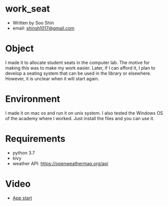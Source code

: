 # work_seat

- Written by Soo Shin
- email: shinsh1017@gmail.com

# Object
  I made it to allocate student seats in the computer lab. 
  The motive for making this was to make my work easier. 
  Later, if I can afford it, I plan to develop a seating system that can be used in the library or elsewhere.
  However, it is unclear when it will start again.
  
# Environment
  I made it on mac os and run it on unix system.
  I also tested the Windows OS of the academy where I worked.
  Just install the files and you can use it.
  
# Requirements

- python 3.7
- kivy
- weather API: https://openweathermap.org/api

# Video

* [App start](https://youtu.be/XjhmiCzlQ3Q)
